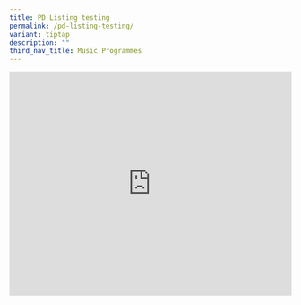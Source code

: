 ```yaml
---
title: PD Listing testing
permalink: /pd-listing-testing/
variant: tiptap
description: ""
third_nav_title: Music Programmes
---
```

<p></p>
<p></p>
<div class="iframe-wrapper">
<iframe height="400" width="100%" allowfullscreen="true" frameborder="0" src="https://docs.google.com/spreadsheets/d/e/2PACX-1vSZsBOYhaCoPbf5MrjGy39-7z16aRclDWCLlobalsfCInflnqNxogwv7gIA49pu3rdD_VVY6I6bHanf/pubhtml?gid=0&amp;single=true&amp;widget=true&amp;headers=false"></iframe>
</div>
<p></p>